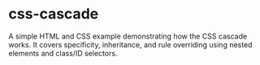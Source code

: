 # css-cascade
A simple HTML and CSS example demonstrating how the CSS cascade works. It covers specificity, inheritance, and rule overriding using nested elements and class/ID selectors.
